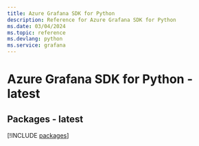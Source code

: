 ```yaml
---
title: Azure Grafana SDK for Python
description: Reference for Azure Grafana SDK for Python
ms.date: 03/04/2024
ms.topic: reference
ms.devlang: python
ms.service: grafana
---
```

# Azure Grafana SDK for Python - latest
## Packages - latest
[!INCLUDE [packages](grafana-index.md)]